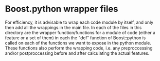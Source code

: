 # Boost.python wrapper files

For efficiency, it is advisable to wrap each code module by itself, and only then add all the wrappings in the main file.
In each of the files in this directory are the wrapper function/functions for a module of code (either a feature or a set of them) in each the "def" function of Boost::python is called on each of the functions we want to expose in the python module.
These functions also perform the wrapping code, i.e. any preproccessing and\or postproccessing before and after calculating the actual features.
